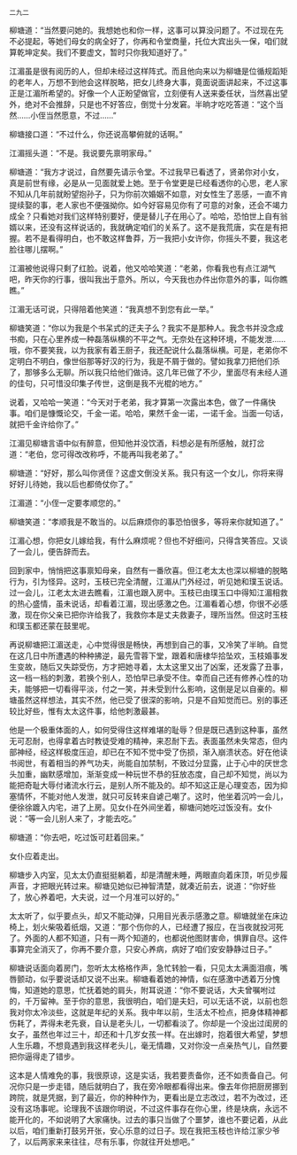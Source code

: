     二九二 

   柳塘道：“当然要问她的。我想她也和你一样，这事可以算没问题了。不过现在先不必提起，等她们母女的病全好了，你再和令堂商量，托位大宾出头一保，咱们就算乾坤定矣。我们不要虚文，暂时只你我知道好了。”

   江湄虽是很有阅历的人，但却未经过这样阵式。而且他向来以为柳塘是位循规蹈矩的老年人，万想不到他会这样脱略，把女儿终身大事，竟面说面讲起来，不过这事正是江湄所希望的。好像一个人正盼望做官，立刻便有人送来委任状，当然喜出望外，绝对不会推辞，只是也不好答应，倒觉十分发窘。半晌才吃吃答道：“这个当然……小侄当然愿意，不过……”

   柳塘接口道：“不过什么，你还说高攀俯就的话啊。”

   江湄摇头道：“不是。我说要先禀明家母。”

   柳塘道：“我方才说过，自然要先请示令堂。不过我早已看透了，贤弟你对小女，真是前世有缘，必是从一见面就爱上她。至于令堂更是已经看透你的心思，老人家不知从几年前就盼望抱孙子，只为你前次婚姻不如意，对女性生了恶感，一直不肯提续娶的事，老人家也不便强拗你。如今好容易见你有了可意的对象，还会不竭力成全？只看她对我们这样特别要好，便是替儿子在用心了。哈哈，恐怕世上自有翁婿以来，还没有这样说话的，我就确定咱们的关系了。这不是我荒唐，实在是有把握。若不是看得明白，也不敢这样鲁莽，万一我把小女许你，你摇头不要，我这老脸往哪儿摆啊。”

   江湄被他说得只剩了红脸。说着，他又哈哈笑道：“老弟，你看我也有点江湖气吧，昨天你的行事，很叫我出于意外。所以，今天我也办件出你意外的事，叫你瞧瞧。”

   江湄无话可说，只得陪着他笑道：“我真想不到您有此一举。”

   柳塘笑道：“你以为我是个书呆式的迂夫子么？我实不是那种人。我念书并没念成书痴，只在心里养成一种磊落纵横的不平之气。无奈处在这种环境，不能发泄……哦，你不要笑我，以为我家有着王厨子，我还配说什么磊落纵横。可是，老弟你不定明白不明白，像世俗那等好汉的行为，我是不屑于做的。譬如我拿刀把他们杀了，那够多么无聊。所以我只给他们做诗。这几年已做了不少，里面尽有未经人道的佳句，只可惜没印集子传世，这倒是我不光棍的地方。”

   说着，又哈哈一笑道：“今天对于老弟，我才算第一次露出本色，做了一件痛快事。咱们是慷慨论交，千金一诺。哈哈，果然千金一诺，一诺千金。当面一句话，就把千金许给你了。”

   江湄见柳塘言语中似有醉意，但知他并没饮酒，料想必是有所感触，就打岔道：“老伯，您可得改改称呼，不能再叫我老弟了。”

   柳塘道：“好好，那么叫你贤侄？这虚文倒没关系。我只有这一个女儿，你将来得好好儿待她，我以后也都倚仗你了。”

   江湄道：“小侄一定要孝顺您的。”

   柳塘笑道：“孝顺我是不敢当的。以后麻烦你的事恐怕很多，等将来你就知道了。”

   江湄心想，你把女儿嫁给我，有什么麻烦呢？但也不好细问，只得含笑答应。又谈了一会儿，便告辞而去。

   回到家中，悄悄把这事禀知母亲，自然有一番欣喜。但江老太太也深以柳塘的脱略行为，引为怪异。这时，玉枝已完全清醒，江湄从门外经过，听见她和璞玉说话。过一会儿，江老太太进去瞧看，江湄也跟入房中。玉枝已由璞玉口中得知江湄相救的热心盛情，虽未说话，却看着江湄，现出感激之色。江湄看着心想，你很不必感激，现在你父亲已把你许给我了，我救你本是丈夫救妻子，理所当然。但这时玉枝和璞玉都还蒙在鼓里呢。

   再说柳塘把江湄送走，心中觉得很是畅快，再想到自己的事，又冷笑了半晌。自觉在这几日中所遭遇的种种拂逆，最先雪蓉下堂，跟着和唐棣华拾坠欢，玉枝婚事发生变故，随后又失踪受伤，方才把她寻着，太太这里又出了凶案，还发露了丑事，这一档一档的刺激，若换个别人，恐怕早已承受不住。幸而自己还有修养心性的功夫，能够把一切看得平淡，付之一笑，并未受到什么影响，这倒是足以自豪的。柳塘虽然这样想法，其实不然，他已受了很深的影响，只是不自知觉而已。别的事还较比好些，惟有太太这件事，给他刺激最甚。

   他是一个极重体面的人，如何受得住这样难堪的耻辱？但是既已遇到这种事，虽然无可忍耐，也得拿着古时教徒受难的精神，来忍耐下去。表面虽然未失常态，但内部神经，经这样极度压迫，却已在不知不觉中受了伤损，渐入崩溃状态。好在他读书阅世，有着相当的养气功夫，尚能自加禁制，不致过分显露，止于心中的厌世念头加重，幽默感增加，渐渐变成一种玩世不恭的狂放态度，自己却不知觉，尚以为能把奇耻大辱付诸流水行云，是别人所不能及的。却不知这正是心理变态，因为抑塞情怀，不能对他人发泄，就只可反转来自谑己嘲了。这时，他坐着沉吟一会儿，便徐徐踱入内宅，进了上房。见女仆在外间坐着，柳塘问她吃过饭没有。女仆说：“等一会儿别人来了，才能去吃。”

   柳塘道：“你去吧，吃过饭可赶着回来。”

   女仆应着走出。

   柳塘步入内室，见太太仍直挺挺躺着，却是清醒未睡，两眼直向着床顶，听见步履声音，才把眼光转过来。柳塘见她似已神智清楚，就凑近前去，说道：“你好些了，放心养着吧，大夫说，过一个月准可以好的。”

   太太听了，似乎要点头，却又不能动弹，只用目光表示感激之意。柳塘就坐在床边椅上，划火柴吸着纸烟，又道：“那个伤你的人，已经遭了报应，在当夜就投河死了。外面的人都不知道，只有一两个知道的，也都说他图财害命，惧罪自尽。这件事算完全消灭了，你再不要介意，只安心养病，病好了咱们安安静静过日子。”

   柳塘说话面向着房门，忽听太太格格作声，急忙转脸一看，只见太太满面泪痕，嘴唇颤动，似乎要说话却又说不出来。柳塘看着她的神情，似在感激中透着万分愧悔，知道她的意思，忙抚着她的肩头，附耳说道：“你不要说话，大夫曾嘱咐过的，千万留神。至于你的意思，我很明白，咱们是夫妇，可以无话不说，以前也怨我对你太冷淡些，这就是年纪的关系。我中年以前，生活太不检点，把身体精神都伤耗了，弄得未老先衰，自认是老头儿，一切都看淡了。你却是一个没出过闺房的女子，虽然也年过三十，却还和十几岁女孩一样。在出嫁时，抱着很大希望，梦想人生乐趣，不想竟遇到我这样老头儿，毫无情趣，又对你没一点亲热气儿，自然要把你逼得走了错步。

   这本是人情难免的事，我很原谅，这是实话，我若要责备你，还不如责备自己。何况你只是一步走错，随后就明白了，我在旁冷眼都看得出来。像去年你把厨房挪到跨院，就是凭据，到了最近，你的种种作为，更看出是立志改过，若不为改过，还没有这场事呢。论理我不该跟你明说，不过这件事存在你心里，终是块病，永远不能开化的，不如说明了大家痛快。过去的事只当做了个噩梦，谁也不要记着，从此以后，咱们重新打鼓另开张，安心乐意的过日子。现在我把玉枝也许给江家少爷了，以后两家来来往往，尽有乐事，你就往开处想吧。”

